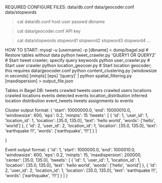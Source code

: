REQUIRED CONFIGURE FILES:
	data/db.conf
	data/geocoder.conf
	data/stopwords

> cat data/db.conf
host
user
passwd
dbname

> cat data/geocoder.conf
API key

> cat data/stopwords
stopword1
stopword2
stopword3
stopword4
...



HOW TO START:
	mysql -u [username] -p [dbname] < dump/bagel.sql	# Restore tables without data
	python tweet_crawler.py 'QUERY1 OR QUERY2'		# Start tweet crawler; specify query keywords
	python user_crawler.py 					# Start user crawler
	python location_geocoer.py				# Start location geocoder; this requires data/geocoder.conf
	python content_clustering.py [windowsize in seconds] [minpts] [eps] '[query]' | python spatial_filtering.py [maxdispersion] > output_file.json


Tables in Bagel DB:
	tweets
		crawled tweets
	users
		crawled users
	locations
		crawled locations
	events
		detected events
	location_distribution
		inferred location distribution
	event_tweets
		tweets assignments to events



Cluster output format:
{
	'start': 10000000.0,
	'end': 10000010.0,
	'windowsize': 600,
	'eps': 0.2,
	'minpts': 15
	'tweets': [
			{
				'id': 1,
				'user_id': 1,
				'location_id': 1,
				'location': [35.0, 135.0],
				'text': 'hello world',
				'words': ['hello', 'world']
			},
			{
				'id': 2,
				'user_id': 2,
				'location_id': 1,
				'location': [35.0, 135.0],
				'text': 'earthquake !!!',
				'words': ['earthquake', '!!!']
			}
		  ]
	
}

Event output format:
{
	'id': 1,
	'start': 1000000.0,
	'end': 1000010.0,
	'windowsize': 600,
	'eps': 0.2,
	'minpts': 15,
	'maxdispersion': 200000,
	'center': [35.0, 135.0],
	'tweets': [
		{
			'id': 1,
			'user_id': 1,
			'location_id': 1,
			'location': [35.0, 135.0],
			'text': 'hello world',
			'words': ['hello', 'world']
		},
		{
			'id': 2,
			'user_id': 2,
			'location_id': 1,
			'location': [35.0, 135.0],
			'text': 'earthquake !!!',
			'words': ['earthquake', '!!!']
		}
	  ]
}
